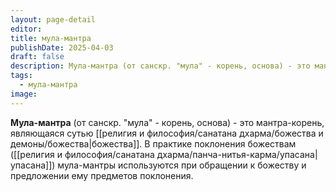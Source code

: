 ```yaml
---
layout: page-detail
editor: 
title: мула-мантра
publishDate: 2025-04-03
draft: false
description: Мула-мантра (от санскр. "мула" - корень, основа) - это мантра-корень, являющаяся сутью божества. В практике поклонения божествам (упасана) мула-мантры используются при обращении к божеству и предложении ему предметов поклонения.
tags:
  - мула-мантра
image:
---
```

**Мула-мантра** (от санскр. "мула" - корень, основа) - это мантра-корень, являющаяся сутью [[религия и философия/санатана дхарма/божества и демоны/божества|божества]]. В практике поклонения божествам ([[религия и философия/санатана дхарма/панча-нитья-карма/упасана|упасана]]) мула-мантры используются при обращении к божеству и предложении ему предметов поклонения.
